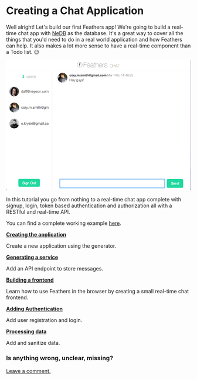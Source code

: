 # Creating a Chat Application

Well alright! Let's build our first Feathers app! We're going to build a real-time chat app with [NeDB](https://github.com/louischatriot/nedb) as the database. It's a great way to cover all the things that you'd need to do in a real world application and how Feathers can help. It also makes a lot more sense to have a real-time component than a Todo list. :wink:

![Chat app screenshot](./assets/chat.gif)

In this tutorial you go from nothing to a real-time chat app complete with signup, login, token based authentication and authorization all with a RESTful and real-time API.

You can find a complete working example [here](https://github.com/feathersjs/feathers-chat).

[**Creating the application**](./creating.md)

Create a new application using the generator.

[**Generating a service**](./service.md)

Add an API endpoint to store messages.

[**Building a frontend**](./frontend.md)

Learn how to use Feathers in the browser by creating a small real-time chat frontend.

[**Adding Authentication**](./authentication.md)

Add user registration and login.

[**Processing data**](./processing.md)

Add and sanitize data.

### Is anything wrong, unclear, missing?

[Leave a comment.](https://github.com/feathersjs/feathers-docs/issues/new?title=Comment:Chat-Introduction)
